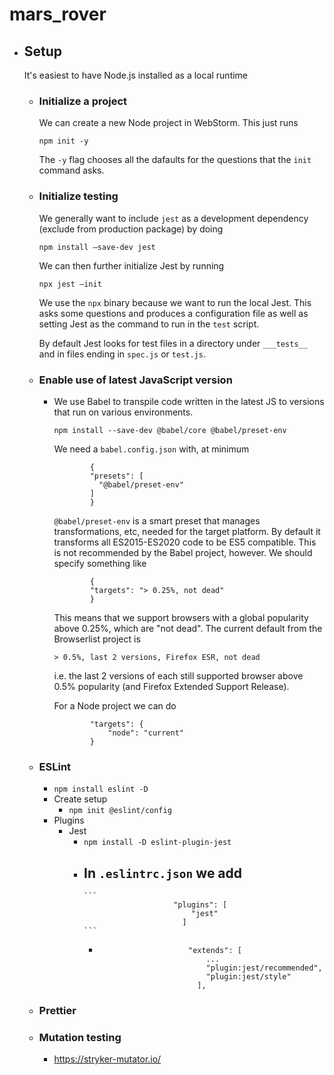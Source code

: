 # mars_rover

- ## Setup  
    
  It's easiest to have Node.js installed as a local runtime  
	- ### Initialize a project  
	    
	  We can create a new Node project in WebStorm. This just runs  
	    
	  `npm init -y`  
	    
	  The `-y` flag chooses all the dafaults for the questions that the `init` command asks.  
	- ### Initialize testing  
	    
	  We generally want to include `jest` as a development dependency (exclude from production package) by doing  
	    
	  `npm install —save-dev jest`  
	    
	  We can then further initialize Jest by running  
	    
	  `npx jest —init`  
	    
	  We use the `npx` binary because we want to run the local Jest. This asks some questions and produces a configuration file as well as setting Jest as the command to run in the `test` script.  
	    
	  By default Jest looks for test files in a directory under `___tests__` and in files ending in `spec.js` or `test.js`.  
	- ### Enable use of latest JavaScript version  
		- We use Babel to transpile code written in the latest JS to versions that run on various environments.  
		    
		  `npm install --save-dev @babel/core @babel/preset-env`  
		    
		  We need a `babel.config.json` with, at minimum  
		    
		  ```
		  		  {
		  		  "presets": [
		  		    "@babel/preset-env"
		  		  ]
		  		  }
		  ```
		    
		  `@babel/preset-env` is a smart preset that manages transformations, etc, needed for the target platform. By default it transforms all ES2015-ES2020 code to be ES5 compatible. This is not recommended by the Babel project, however. We should specify something like  
		    
		  ```
		  		  {
		  		  "targets": "> 0.25%, not dead"
		  		  }
		  ```
		    
		  This means that we support browsers with a global popularity above 0.25%, which are "not dead". The current default from the Browserlist project is  
		    
		  `> 0.5%, last 2 versions, Firefox ESR, not dead`  
		    
		  i.e. the last 2 versions of each still supported browser above 0.5% popularity (and Firefox Extended Support Release).  
		    
		  For a Node project we can do   
		  ```
		  		  "targets": {
		  		      "node": "current"
		  		  }
		  ```
	- ### ESLint  
		- `npm install eslint -D`  
		- Create setup  
			- `npm init @eslint/config`  
		- Plugins  
			- Jest  
				- `npm install -D eslint-plugin-jest`  
				- In `.eslintrc.json` we add  
					-  
					  ```
					  					  "plugins": [
					  					      "jest"
					  					    ]
					  ```
					-  
					  ```
					  					  "extends": [
					  					      ...
					  					      "plugin:jest/recommended",
					  					      "plugin:jest/style"
					  					    ],
					  ```
	- ### Prettier  
	- ### Mutation testing  
		- https://stryker-mutator.io/  
